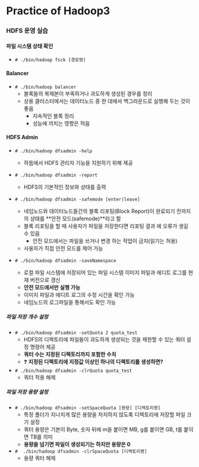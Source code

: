 















































































# Practice of Hadoop3

### HDFS 운영 실습

#### 파일 시스템 상태 확인

- `# ./bin/hadoop fsck [경로명]`



#### Balancer

- `# ./bin/hadoop balancer`
  - 블록들의 복제본이 부족하거나 과도하게 생성된 경우를 정리
  - 상용 클러스터에서는 데이터노드 중 한 대에서 백그라운드로 실행해 두는 것이 좋음
    - 지속적인 블록 정리
    - 성능에 끼치는 영향은 적음



#### HDFS Admin

- `# ./bin/hadoop dfsadmin -help`
  - 하둡에서 HDFS 관리자 기능을 지원하기 위해 제공



- `# ./bin/hadoop dfsadmin -report`
  - HDFS의 기본적인 정보와 상태를 출력



- `# ./bin/hadoop dfsadmin -safemode [enter|leave]`
  - 네임노드와 데이터노드들간의 블록 리포팅(Block Report)이 완료되기 전까지의 상태를 **안전 모드(safemode)**라고 함
  - 블록 리포팅을 할 때 사용자가 파일을 저장한다면 리포팅 결과 에 오류가 생길 수 있음
    - 안전 모드에서는 파일을 쓰거나 변경 하는 작업이 금지(읽기는 허용)
  - 사용자가 직접 안전 모드를 제어 가능



- `# ./bin/hadoop dfsadmin -saveNamespace`
  - 로컬 파일 시스템에 저장되어 있는 파일 시스템 이미지 파일과 에디트 로그를 현재 버전으로 갱신
  - **안전 모드에서만 실행 가능**
  - 이미지 파일과 에디트 로그의 수정 시간을 확인 가능
  - 네임노드의 로그파일을 통해서도 확인 가능



##### 파일 저장 개수 설정

- `# ./bin/hadoop dfsadmin -setQuota 2 quota_test`
  - HDFS의 디렉토리에 파일들이 과도하게 생성되는 것을 제한할 수 있는 쿼터 설정 명령어 제공
  - **쿼터 수는 지정된 디렉토리까지 포함한 수치**
  - :question: **지정된 디렉토리에 지정값 이상인 하나의 디렉토리를 생성하면?** 
- `# ./bin/hadoop dfsadmin -clrQuota quota_test`
  - 쿼터 적용 해제

##### 파일 저장 용량 설정

- `# ./bin/hadoop dfsadmin -setSpaceQuota [용량] [디렉토리명]`
  - 특정 폴더가 지나치게 많은 용량을 차지하지 않도록 디렉토리에 저장할 파일 크기 설정
  - 쿼터 용량은 기본이 Byte, 숫자 뒤에 m을 붙이면 MB, g를 붙이면 GB, t를 붙이면 TB를 의미
  - **용량을 넘기면 파일이 생성되기는 하지만 용량은 0**
- `#  ./bin/hadoop dfsadmin -clrSpaceQuota [디렉토리명]`
  - 용량 쿼터 해제

